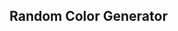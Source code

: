 ## Random Color Generator
<script>;paletteICON=document.createElement('a');paletteICON.textContent='palette';paletteICON.style=`display: block!important;width: 100%;text-align: center;font-size: 48px;color: rgb(0,0,0,0.2);font-family: 'Material Icons';`;document.getElementsByTagName('html')[0].appendChild(paletteICON);document.bgColor = Math.floor(Math.random() * 16777215).toString(16);if(document.bgColor.length<6){document.bgColor=document.bgColor+0;randomColor=document.bgColor;if(document.bgColor.length<6){document.bgColor=document.bgColor+0;randomColor=document.bgColor;if(document.bgColor.length<6){document.bgColor=document.bgColor+0;randomColor=document.bgColor;if(document.bgColor.length<6){document.bgColor=document.bgColor+0;randomColor=document.bgColor;if(document.bgColor.length<6){document.bgColor=document.bgColor+0;randomColor=document.bgColor;if(document.bgColor.length<6){document.bgColor=document.bgColor+0;randomColor=document.bgColor;}else{randomColor=document.bgColor}}else{randomColor=document.bgColor}}else{randomColor=document.bgColor}}else{randomColor=document.bgColor}}else{randomColor=document.bgColor}}else{randomColor=document.bgColor};document.getElementsByTagName('html')[0].style='border: rgb(0,0,0,0.2) 80px solid;border-radius: 100px;height: calc(100% - 60px);margin: -50px;overflow: hidden;background-color:#'+randomColor;document.getElementsByTagName('body')[0].style="display:none";document.bgColor = Math.floor(Math.random() * 16777215).toString(16);document.onclick = function onclick() {document.bgColor = Math.floor(Math.random() * 16777215).toString(16);if(document.bgColor.length<6){document.bgColor=document.bgColor+0;randomColor=document.bgColor;if(document.bgColor.length<6){document.bgColor=document.bgColor+0;randomColor=document.bgColor;if(document.bgColor.length<6){document.bgColor=document.bgColor+0;randomColor=document.bgColor;if(document.bgColor.length<6){document.bgColor=document.bgColor+0;randomColor=document.bgColor;if(document.bgColor.length<6){document.bgColor=document.bgColor+0;randomColor=document.bgColor;if(document.bgColor.length<6){document.bgColor=document.bgColor+0;randomColor=document.bgColor;}else{randomColor=document.bgColor}}else{randomColor=document.bgColor}}else{randomColor=document.bgColor}}else{randomColor=document.bgColor}}else{randomColor=document.bgColor}}else{randomColor=document.bgColor};document.getElementsByTagName('html')[0].style='border: rgb(0,0,0,0.2) 80px solid;border-radius: 100px;height: calc(100% - 60px);margin: -50px;overflow: hidden;background-color:#'+randomColor;document.title='#'+randomColor.toUpperCase();document.title='Random Color Generator (#'+randomColor.toUpperCase()+')';colorname.textContent='#'+randomColor.toUpperCase();colorrgb.textContent=parseInt(randomColor.slice(0,2),16)+', '+parseInt(randomColor.slice(2,4),16)+', '+parseInt(randomColor.slice(4,6),16);};colorname=document.createElement('a');document.title='Random Color Generator (#'+randomColor.toUpperCase()+')';colorname.textContent='#'+randomColor.toUpperCase();colorname.style=`display: block!important;width: 100%;text-align: center;font-size: 36px;color: rgb(0,0,0,0.2);font-family: 'Poppins';`;document.getElementsByTagName('html')[0].appendChild(colorname);colorrgb=document.createElement('a');colorrgb.textContent=parseInt(randomColor.slice(0,2),16)+', '+parseInt(randomColor.slice(2,4),16)+', '+parseInt(randomColor.slice(4,6),16);colorrgb.style=`display: block!important;width: 100%;text-align: center;font-size: 24px;color: rgb(0,0,0,0.2);font-family: 'Poppins';`;document.getElementsByTagName('html')[0].appendChild(colorrgb)</script>
